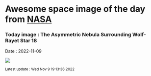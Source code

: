 
# Awesome space image of the day from [NASA](https://api.nasa.gov/)

### Today image : The Asymmetric Nebula Surrounding Wolf-Rayet Star 18
Date : 2022-11-09

![](https://apod.nasa.gov/apod/image/2211/wr18_woronow_960.jpg)

<small>Latest update : Wed Nov  9 19:13:36 2022</small>
        